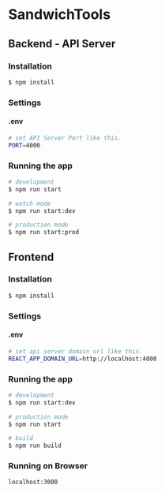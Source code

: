 # SandwichTools

## Backend - API Server
### Installation

```bash
$ npm install
```

### Settings
#### .env

```bash
# set API Server Port like this.
PORT=4000
```

### Running the app

```bash
# development
$ npm run start

# watch mode
$ npm run start:dev

# production mode
$ npm run start:prod
```

## Frontend
### Installation

```bash
$ npm install
```

### Settings
#### .env

```bash
# set api server domain url like this.
REACT_APP_DOMAIN_URL=http://localhost:4000
```

### Running the app

```bash
# development
$ npm run start:dev

# production mode
$ npm run start

# build
$ npm run build
```

### Running on Browser
```bash
localhost:3000
```

